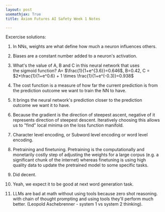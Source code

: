 ```yaml
---
layout: post
usemathjax: True
title: Axiom Futures AI Safety Week 1 Notes 

---
```



Excercise solutions:
1. In NNs, weights are what define how much a neuron influences others. 
2. Biases are a constant number added to a neuron's activation.
3. What's the value of A, B and C in this neural network that uses the sigmoid function? A= $\frac{1}{1+e^{3.6}}=0.646$, B=0.42, C = $2*\frac{1}{1+e^0.6} + 1 \times \frac{1}{1+e^(-0.3)}=0.938$
4. The cost function is a measure of how far the current prediction is from the prediction outcome we want to train the NN to have. 
5. It brings the neural network's prediction closer to the prediction outcome we want it to have. 
6. Because the gradient is the direction of steepest ascent, negative of it represents direction of steepest descent. Iteratively choosing this allows us to "find" local minima on the loss function manifold. 
7. Character level encoding, or Subword level encoding or word level encoding. 
8. Pretraining and finetuning. Pretraining is the computationally and monetarily costly step of adjusting the weights for a large corpus (e.g. a significant chunk of the internet) whereas finetuning is using high quality data to update the pretrained model to some specific tasks. 

1. Did decent. 
2. Yeah, we expect it to be good at next word generation task. 
3. LLMs are bad at math without using tools because zero shot reasoning. with chain of thought prompting and using tools they'll perform much better. (Leopold Aschebrenner - system 1 vs system 2 thinking).

